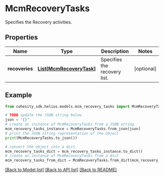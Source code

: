 # McmRecoveryTasks

Specifies the Recovery activities.

## Properties

Name | Type | Description | Notes
------------ | ------------- | ------------- | -------------
**recoveries** | [**List[McmRecoveryTask]**](McmRecoveryTask.md) | Specifies the recovery list. | [optional] 

## Example

```python
from cohesity_sdk.helios.models.mcm_recovery_tasks import McmRecoveryTasks

# TODO update the JSON string below
json = "{}"
# create an instance of McmRecoveryTasks from a JSON string
mcm_recovery_tasks_instance = McmRecoveryTasks.from_json(json)
# print the JSON string representation of the object
print(McmRecoveryTasks.to_json())

# convert the object into a dict
mcm_recovery_tasks_dict = mcm_recovery_tasks_instance.to_dict()
# create an instance of McmRecoveryTasks from a dict
mcm_recovery_tasks_from_dict = McmRecoveryTasks.from_dict(mcm_recovery_tasks_dict)
```
[[Back to Model list]](../README.md#documentation-for-models) [[Back to API list]](../README.md#documentation-for-api-endpoints) [[Back to README]](../README.md)


